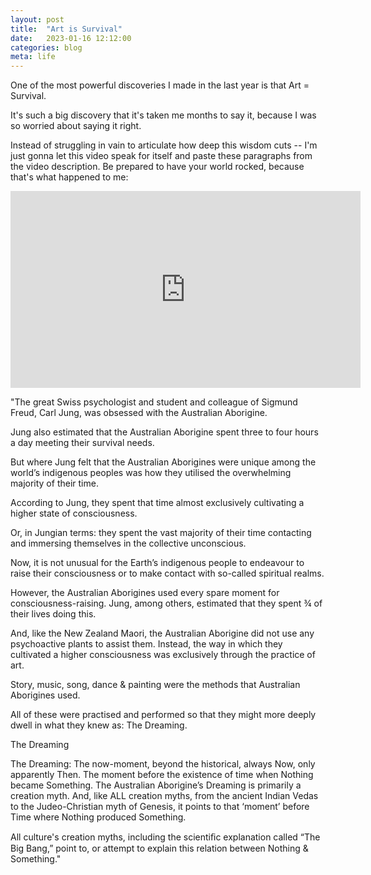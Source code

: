 ```yaml
---
layout: post
title:  "Art is Survival"
date:   2023-01-16 12:12:00
categories: blog
meta: life
---
```


One of the most powerful discoveries I made in the last year is that Art = Survival.

It's such a big discovery that it's taken me months to say it, because I was so worried about saying it right.

Instead of struggling in vain to articulate how deep this wisdom cuts -- I'm just gonna let this video speak for itself and paste these paragraphs from the video description. Be prepared to have your world rocked, because that's what happened to me:

<iframe width="560" height="315" src="https://www.youtube.com/embed/fU2xCWZTlbw" title="YouTube video player" frameborder="0" allow="accelerometer; autoplay; clipboard-write; encrypted-media; gyroscope; picture-in-picture; web-share" allowfullscreen></iframe>

<br />

"The great Swiss psychologist and student and colleague of Sigmund Freud, Carl Jung, was obsessed with the Australian Aborigine.

Jung also estimated that the Australian Aborigine spent three to four hours a day meeting their survival needs.

But where Jung felt that the Australian Aborigines were unique among the world’s indigenous peoples was how they utilised the overwhelming majority of their time.

According to Jung, they spent that time almost exclusively cultivating a higher state of consciousness.

Or, in Jungian terms: they spent the vast majority of their time contacting and immersing themselves in the collective unconscious.

Now, it is not unusual for the Earth’s indigenous people to endeavour to raise their consciousness or to make contact with so-called spiritual realms.

However, the Australian Aborigines used every spare moment for consciousness-raising. Jung, among others, estimated that they spent ¾ of their lives doing this.

And, like the New Zealand Maori, the Australian Aborigine did not use any psychoactive plants to assist them.
Instead, the way in which they cultivated a higher consciousness was exclusively through the practice of art.

Story, music, song, dance & painting were the methods that Australian Aborigines used.

All of these were practised and performed so that they might more deeply dwell in what they knew as: The Dreaming.


The Dreaming

The Dreaming: The now-moment, beyond the historical, always Now, only apparently Then. The moment before the existence of time when Nothing became Something.
The Australian Aborigine’s Dreaming is primarily a creation myth. And, like ALL creation myths, from the ancient Indian Vedas to the
Judeo-Christian myth of Genesis, it points to that ‘moment’ before Time
where Nothing produced Something.

All culture's creation myths, including the scientiﬁc explanation called “The Big Bang,” point to, or attempt to explain this relation between Nothing & Something."
